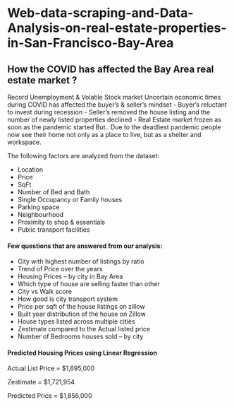 # Web-data-scraping-and-Data-Analysis-on-real-estate-properties-in-San-Francisco-Bay-Area
## How the COVID has affected the Bay Area real estate market	?

Record Unemployment & Volatile Stock market
Uncertain economic times during COVID has affected the buyer’s & seller’s mindset
	- Buyer’s reluctant to invest during recession
	- Seller’s removed the house listing and the number of newly listed 		 	  properties declined
	- Real Estate market frozen as soon as the pandemic started
But..
Due to the deadliest pandemic people now see their home not only as a place   to live, but as a shelter and workspace. 

The following factors are analyzed from the dataset:
- Location
- Price
- SqFt
- Number of Bed and Bath
- Single Occupancy or Family houses
- Parking space
- Neighbourhood
- Proximity to shop & essentials
- Public transport facilities

#### Few questions that are answered from our analysis:
- City with highest number of listings by ratio
- Trend of Price over the years
- Housing Prices – by city in Bay Area
- Which type of house are selling faster than other
- City vs Walk score
- How good is city transport system
- Price per sqft of the house listings on zillow
- Built year distribution of the house on Zillow
- House types listed across multiple cities
- Zestimate compared to the Actual listed price
- Number of Bedrooms houses sold – by city

#### Predicted Housing Prices using Linear Regression 
Actual List Price = $1,695,000

Zestimate = $1,721,954 

Predicted Price = $1,856,000
